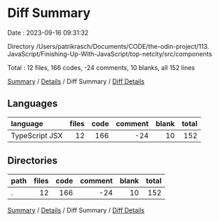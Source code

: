 # Diff Summary

Date : 2023-09-16 09:31:32

Directory /Users/patrikrasch/Documents/CODE/the-odin-project/113. JavaScript/Finishing-Up-With-JavaScript/top-netcity/src/components

Total : 12 files,  166 codes, -24 comments, 10 blanks, all 152 lines

[Summary](results.md) / [Details](details.md) / Diff Summary / [Diff Details](diff-details.md)

## Languages
| language | files | code | comment | blank | total |
| :--- | ---: | ---: | ---: | ---: | ---: |
| TypeScript JSX | 12 | 166 | -24 | 10 | 152 |

## Directories
| path | files | code | comment | blank | total |
| :--- | ---: | ---: | ---: | ---: | ---: |
| . | 12 | 166 | -24 | 10 | 152 |

[Summary](results.md) / [Details](details.md) / Diff Summary / [Diff Details](diff-details.md)